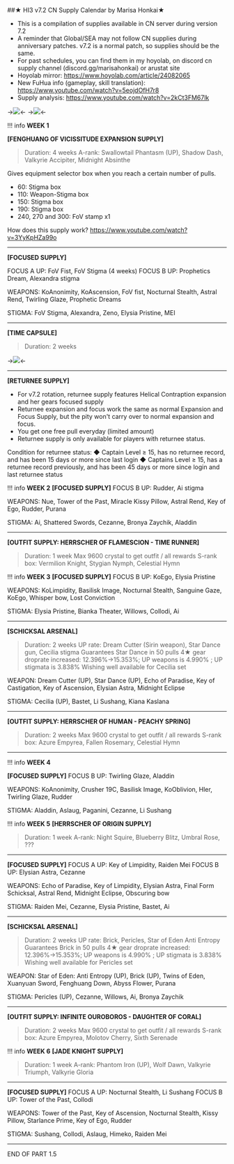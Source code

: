 ##★ HI3 v7.2 CN Supply Calendar by Marisa Honkai★

- This is a compilation of supplies available in CN server during version 7.2
- A reminder that Global/SEA may not follow CN supplies during anniversary patches. v7.2 is a normal patch, so supplies should be the same.
- For past schedules, you can find them in my hoyolab, on discord cn supply channel (discord.gg/marisahonkai) or arustat site
- Hoyolab mirror: https://www.hoyolab.com/article/24082065
- New FuHua info (gameplay, skill translation): https://www.youtube.com/watch?v=5eojdOfH7r8
- Supply analysis: https://www.youtube.com/watch?v=2kCt3FM67lk

->![](https://i.imgur.com/vlFLG3m.png)<-
->![](https://i.imgur.com/wuSJIjI.png)<-

!!! info
	**WEEK 1**

**[FENGHUANG OF VICISSITUDE EXPANSION SUPPLY]**
> Duration: 4 weeks
> A-rank: Swallowtail Phantasm (UP), Shadow Dash, Valkyrie Accipiter, Midnight Absinthe

Gives equipment selector box when you reach a certain number of pulls.
- 60: Stigma box
- 110: Weapon-Stigma box
- 150: Stigma box
- 190: Stigma box
- 240, 270 and 300: FoV stamp x1 

How does this supply work?
https://www.youtube.com/watch?v=3YyKpHZa99o

---

**[FOCUSED SUPPLY]**

FOCUS A UP: FoV Fist, FoV Stigma (4 weeks)
FOCUS B UP: Prophetics Dream, Alexandra stigma

WEAPONS: KoAnonimity, KoAscension, FoV fist, Nocturnal Stealth, Astral Rend, Twirling Glaze, Prophetic Dreams

STIGMA: FoV Stigma, Alexandra, Zeno, Elysia Pristine, MEI


---
**[TIME CAPSULE]**
> Duration: 2 weeks

->![](https://i.imgur.com/hW49yNG.jpg)<-

---
**[RETURNEE SUPPLY]**
- For v7.2 rotation, returnee supply features Helical Contraption expansion and her gears focused supply
- Returnee expansion and focus work the same as normal Expansion and Focus Supply, but the pity won't carry over to normal expansion and focus.
- You get one free pull everyday (limited amount)
- Returnee supply is only available for players with returnee status.

Condition for returnee status:
◆ Captain Level ≥ 15, has no returnee record, and has been 15 days or more since last login
◆ Captains Level ≥ 15, has a returnee record previously, and has been 45 days or more since login and last returnee status


!!! info
	**WEEK 2**
**[FOCUSED SUPPLY]**
FOCUS B UP: Rudder, Ai stigma

WEAPONS: Nue, Tower of the Past, Miracle Kissy Pillow, Astral Rend, Key of Ego, Rudder, Purana

STIGMA: Ai, Shattered Swords, Cezanne, Bronya Zaychik, Aladdin

---

**[OUTFIT SUPPLY: HERRSCHER OF FLAMESCION - TIME RUNNER]**
> Duration: 1 week
> Max 9600 crystal to get outfit / all rewards
> S-rank box: Vermilion Knight, Stygian Nymph, Celestial Hymn

!!! info
	**WEEK 3**
**[FOCUSED SUPPLY]**
FOCUS B UP: KoEgo, Elysia Pristine

WEAPONS: KoLimpidity, Basilisk Image, Nocturnal Stealth, Sanguine Gaze, KoEgo, Whisper bow, Lost Conviction

STIGMA: Elysia Pristine, Bianka Theater, Willows, Collodi, Ai

---

**[SCHICKSAL ARSENAL]**
> Duration: 2 weeks
> UP rate: Dream Cutter (Sirin weapon), Star Dance gun, Cecilia stigma
> Guarantees Star Dance in 50 pulls
> 4★ gear droprate increased: 12.396%→15.353%; UP weapons is 4.990% ; UP stigmata is 3.838%
> Wishing well available for Cecilia set

WEAPON: Dream Cutter (UP), Star Dance (UP), Echo of Paradise, Key of Castigation, Key of Ascension, Elysian Astra, Midnight Eclipse

STIGMA: Cecilia (UP), Bastet, Li Sushang, Kiana Kaslana

---

**[OUTFIT SUPPLY: HERRSCHER OF HUMAN - PEACHY SPRING]**
> Duration: 2 weeks
> Max 9600 crystal to get outfit / all rewards
> S-rank box: Azure Empyrea, Fallen Rosemary, Celestial Hymn

---

!!! info
	**WEEK 4**

**[FOCUSED SUPPLY]**
FOCUS B UP: Twirling Glaze, Aladdin

WEAPONS: KoAnonimity, Crusher 19C, Basilisk Image, KoOblivion, Hler, Twirling Glaze, Rudder

STIGMA: Aladdin, Aslaug, Paganini, Cezanne, Li Sushang

!!! info
	**WEEK 5**
**[HERRSCHER OF ORIGIN SUPPLY]**
> Duration: 1 week
> A-rank: Night Squire, Blueberry Blitz, Umbral Rose, ???

---

**[FOCUSED SUPPLY]**
FOCUS A UP: Key of Limpidity, Raiden Mei
FOCUS B UP: Elysian Astra, Cezanne

WEAPONS: Echo of Paradise, Key of Limpidity, Elysian Astra, Final Form Schicksal, Astral Rend, Midnight Eclipse, Obscuring bow

STIGMA: Raiden Mei, Cezanne, Elysia Pristine, Bastet, Ai

---

**[SCHICKSAL ARSENAL]**
> Duration: 2 weeks
> UP rate: Brick, Pericles, Star of Eden Anti Entropy
> Guarantees Brick in 50 pulls
> 4★ gear droprate increased: 12.396%→15.353%; UP weapons is 4.990% ; UP stigmata is 3.838%
> Wishing well available for Pericles set

WEAPON: Star of Eden: Anti Entropy (UP), Brick (UP), Twins of Eden, Xuanyuan Sword, Fenghuang Down, Abyss Flower, Purana

STIGMA: Pericles (UP), Cezanne, Willows, Ai, Bronya Zaychik

---

**[OUTFIT SUPPLY: INFINITE OUROBOROS - DAUGHTER OF CORAL]**
> Duration: 2 weeks
> Max 9600 crystal to get outfit / all rewards
> S-rank box: Azure Empyrea, Molotov Cherry, Sixth Serenade


!!! info
	**WEEK 6**
**[JADE KNIGHT SUPPLY]**
> Duration: 1 week
> A-rank: Phantom Iron (UP), Wolf Dawn, Valkyrie Triumph, Valkyrie Gloria

---

**[FOCUSED SUPPLY]**
FOCUS A UP: Nocturnal Stealth, Li Sushang
FOCUS B UP: Tower of the Past, Collodi

WEAPONS: Tower of the Past, Key of Ascension, Nocturnal Stealth, Kissy Pillow, Starlance Prime, Key of Ego, Rudder

STIGMA: Sushang, Collodi, Aslaug, Himeko, Raiden Mei

---
END OF PART 1.5